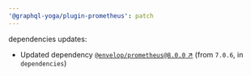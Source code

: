 ```yaml
---
'@graphql-yoga/plugin-prometheus': patch
---
```

dependencies updates:
  - Updated dependency [`@envelop/prometheus@8.0.0` ↗︎](https://www.npmjs.com/package/@envelop/prometheus/v/8.0.0) (from `7.0.6`, in `dependencies`)
